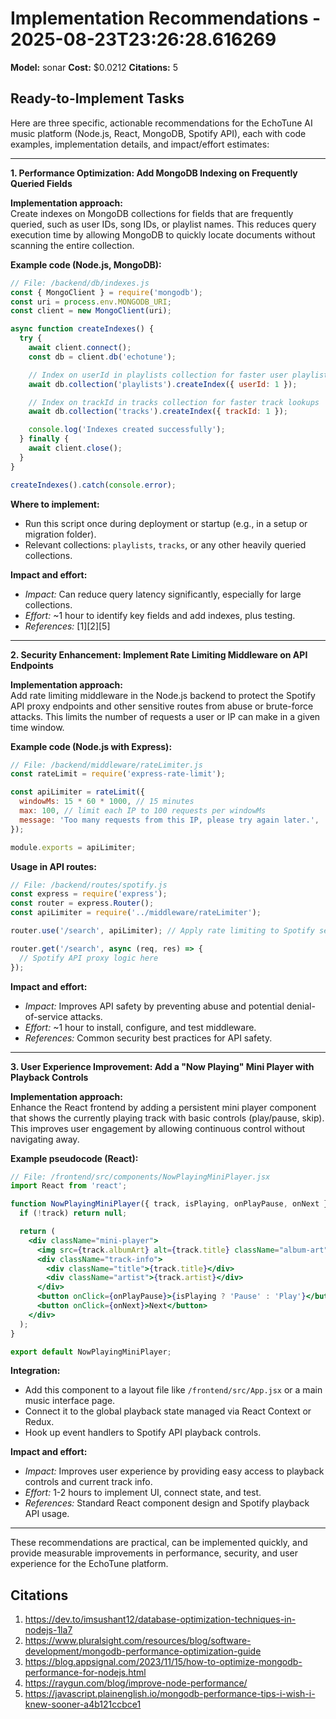 # Implementation Recommendations - 2025-08-23T23:26:28.616269

**Model:** sonar
**Cost:** $0.0212
**Citations:** 5

## Ready-to-Implement Tasks

Here are three specific, actionable recommendations for the EchoTune AI music platform (Node.js, React, MongoDB, Spotify API), each with code examples, implementation details, and impact/effort estimates:

---

**1. Performance Optimization: Add MongoDB Indexing on Frequently Queried Fields**

**Implementation approach:**  
Create indexes on MongoDB collections for fields that are frequently queried, such as user IDs, song IDs, or playlist names. This reduces query execution time by allowing MongoDB to quickly locate documents without scanning the entire collection.

**Example code (Node.js, MongoDB):**

```js
// File: /backend/db/indexes.js
const { MongoClient } = require('mongodb');
const uri = process.env.MONGODB_URI;
const client = new MongoClient(uri);

async function createIndexes() {
  try {
    await client.connect();
    const db = client.db('echotune');

    // Index on userId in playlists collection for faster user playlist queries
    await db.collection('playlists').createIndex({ userId: 1 });

    // Index on trackId in tracks collection for faster track lookups
    await db.collection('tracks').createIndex({ trackId: 1 });

    console.log('Indexes created successfully');
  } finally {
    await client.close();
  }
}

createIndexes().catch(console.error);
```

**Where to implement:**  
- Run this script once during deployment or startup (e.g., in a setup or migration folder).  
- Relevant collections: `playlists`, `tracks`, or any other heavily queried collections.

**Impact and effort:**  
- *Impact:* Can reduce query latency significantly, especially for large collections.  
- *Effort:* ~1 hour to identify key fields and add indexes, plus testing.  
- *References:* [1][2][5]

---

**2. Security Enhancement: Implement Rate Limiting Middleware on API Endpoints**

**Implementation approach:**  
Add rate limiting middleware in the Node.js backend to protect the Spotify API proxy endpoints and other sensitive routes from abuse or brute-force attacks. This limits the number of requests a user or IP can make in a given time window.

**Example code (Node.js with Express):**

```js
// File: /backend/middleware/rateLimiter.js
const rateLimit = require('express-rate-limit');

const apiLimiter = rateLimit({
  windowMs: 15 * 60 * 1000, // 15 minutes
  max: 100, // limit each IP to 100 requests per windowMs
  message: 'Too many requests from this IP, please try again later.',
});

module.exports = apiLimiter;
```

**Usage in API routes:**

```js
// File: /backend/routes/spotify.js
const express = require('express');
const router = express.Router();
const apiLimiter = require('../middleware/rateLimiter');

router.use('/search', apiLimiter); // Apply rate limiting to Spotify search endpoint

router.get('/search', async (req, res) => {
  // Spotify API proxy logic here
});
```

**Impact and effort:**  
- *Impact:* Improves API safety by preventing abuse and potential denial-of-service attacks.  
- *Effort:* ~1 hour to install, configure, and test middleware.  
- *References:* Common security best practices for API safety.

---

**3. User Experience Improvement: Add a "Now Playing" Mini Player with Playback Controls**

**Implementation approach:**  
Enhance the React frontend by adding a persistent mini player component that shows the currently playing track with basic controls (play/pause, skip). This improves user engagement by allowing continuous control without navigating away.

**Example pseudocode (React):**

```jsx
// File: /frontend/src/components/NowPlayingMiniPlayer.jsx
import React from 'react';

function NowPlayingMiniPlayer({ track, isPlaying, onPlayPause, onNext }) {
  if (!track) return null;

  return (
    <div className="mini-player">
      <img src={track.albumArt} alt={track.title} className="album-art" />
      <div className="track-info">
        <div className="title">{track.title}</div>
        <div className="artist">{track.artist}</div>
      </div>
      <button onClick={onPlayPause}>{isPlaying ? 'Pause' : 'Play'}</button>
      <button onClick={onNext}>Next</button>
    </div>
  );
}

export default NowPlayingMiniPlayer;
```

**Integration:**  
- Add this component to a layout file like `/frontend/src/App.jsx` or a main music interface page.  
- Connect it to the global playback state managed via React Context or Redux.  
- Hook up event handlers to Spotify API playback controls.

**Impact and effort:**  
- *Impact:* Improves user experience by providing easy access to playback controls and current track info.  
- *Effort:* 1-2 hours to implement UI, connect state, and test.  
- *References:* Standard React component design and Spotify playback API usage.

---

These recommendations are practical, can be implemented quickly, and provide measurable improvements in performance, security, and user experience for the EchoTune platform.

## Citations

1. https://dev.to/imsushant12/database-optimization-techniques-in-nodejs-1la7
2. https://www.pluralsight.com/resources/blog/software-development/mongodb-performance-optimization-guide
3. https://blog.appsignal.com/2023/11/15/how-to-optimize-mongodb-performance-for-nodejs.html
4. https://raygun.com/blog/improve-node-performance/
5. https://javascript.plainenglish.io/mongodb-performance-tips-i-wish-i-knew-sooner-a4b121ccbce1
